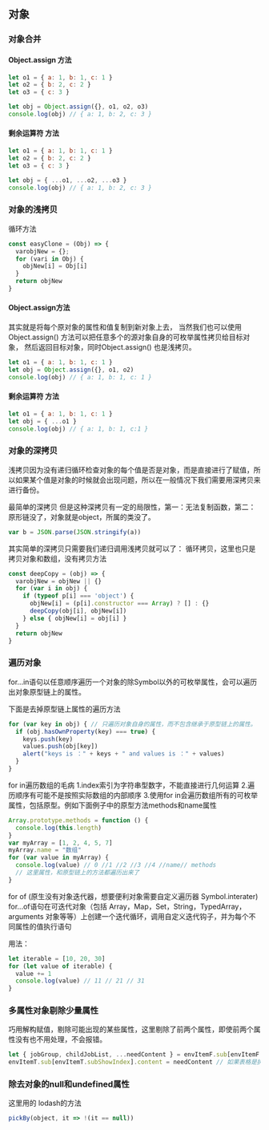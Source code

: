 ## 对象

### 对象合并

#### Object.assign 方法

```js
let o1 = { a: 1, b: 1, c: 1 }
let o2 = { b: 2, c: 2 }
let o3 = { c: 3 }

let obj = Object.assign({}, o1, o2, o3)
console.log(obj) // { a: 1, b: 2, c: 3 }

```

#### 剩余运算符 方法

```js
let o1 = { a: 1, b: 1, c: 1 }
let o2 = { b: 2, c: 2 }
let o3 = { c: 3 }

let obj = { ...o1, ...o2, ...o3 }
console.log(obj) // { a: 1, b: 2, c: 3 }
```

### 对象的浅拷贝

循环方法

```js
const easyClone = (Obj) => {
  varobjNew = {};
  for (vari in Obj) {
    objNew[i] = Obj[i]
  }
  return objNew
}
```

#### Object.assign方法

其实就是将每个原对象的属性和值复制到新对象上去，
当然我们也可以使用Object.assign() 方法可以把任意多个的源对象自身的可枚举属性拷贝给目标对象，
然后返回目标对象，同时Object.assign() 也是浅拷贝。

```js
let o1 = { a: 1, b: 1, c: 1 }
let obj = Object.assign({}, o1, o2)
console.log(obj) // { a: 1, b: 1, c: 1 }
```

#### 剩余运算符 方法

```js
let o1 = { a: 1, b: 1, c: 1 }
let obj = { ...o1 }
console.log(obj) // { a: 1, b: 1, c:1 }
```

### 对象的深拷贝

浅拷贝因为没有递归循环检查对象的每个值是否是对象，而是直接进行了赋值，所以如果某个值是对象的时候就会出现问题，所以在一般情况下我们需要用深拷贝来进行备份。

最简单的深拷贝 但是这种深拷贝有一定的局限性，第一：无法复制函数，第二：原形链没了，对象就是object，所属的类没了。

```js
var b = JSON.parse(JSON.stringify(a))
```

其实简单的深拷贝只需要我们递归调用浅拷贝就可以了： 循环拷贝，这里也只是拷贝对象和数组，没有拷贝方法

```js
const deepCopy = (obj) => {
  varobjNew = objNew || {}
  for (var i in obj) {
    if (typeof p[i] === 'object') {
      objNew[i] = (p[i].constructor === Array) ? [] : {}
      deepCopy(obj[i], objNew[i])
    } else { objNew[i] = obj[i] }
  }
  return objNew
}
```

### 遍历对象

for...in语句以任意顺序遍历一个对象的除Symbol以外的可枚举属性，会可以遍历出对象原型链上的属性。

下面是去掉原型链上属性的遍历方法

```js
for (var key in obj) { // 只遍历对象自身的属性，而不包含继承于原型链上的属性。
  if (obj.hasOwnProperty(key) === true) {
    keys.push(key)
    values.push(obj[key])
    alert("keys is ：" + keys + " and values is ：" + values)
  }
}
```

for in遍历数组的毛病 1.index索引为字符串型数字，不能直接进行几何运算 2.遍历顺序有可能不是按照实际数组的内部顺序 3.使用for in会遍历数组所有的可枚举属性，包括原型。例如下面例子中的原型方法methods和name属性

```js
Array.prototype.methods = function () {
  console.log(this.length)
}
var myArray = [1, 2, 4, 5, 7]
myArray.name = "数组"
for (var value in myArray) {
  console.log(value) // 0 //1 //2 //3 //4 //name// methods 
  // 这里属性，和原型链上的方法都遍历出来了
}
```

for of (原生没有对象迭代器，想要便利对象需要自定义遍历器 Symbol.interater)
for...of语句在可迭代对象（包括 Array，Map，Set，String，TypedArray，arguments 对象等等）上创建一个迭代循环，调用自定义迭代钩子，并为每个不同属性的值执行语句

用法：

```js
let iterable = [10, 20, 30]
for (let value of iterable) {
  value += 1
  console.log(value) // 11 // 21 // 31
}
```

### 多属性对象剔除少量属性

巧用解构赋值，剔除可能出现的某些属性，这里剔除了前两个属性，即使前两个属性没有也不用处理，不会报错。

```js
let { jobGroup, childJobList, ...needContent } = envItemF.sub[envItemF.subShowIndex].content
envItemT.sub[envItemT.subShowIndex].content = needContent // 如果表格是执行器的情况，执行器和子任务不复制
```

### 除去对象的null和undefined属性

这里用的 lodash的方法

```js
pickBy(object, it => !(it == null))
```